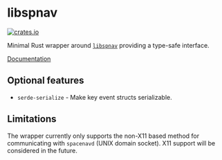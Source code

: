 
# libspnav

[![crates.io](https://img.shields.io/crates/v/libspnav.svg)](https://crates.io/crates/libspnav)

Minimal Rust wrapper around [`libspnav`](https://github.com/FreeSpacenav/libspnav.git) providing a type-safe interface.

[Documentation](https://docs.rs/libspnav)

## Optional features

- `serde-serialize` - Make key event structs serializable.

## Limitations
The wrapper currently only supports the non-X11 based method for communicating with `spacenavd` (UNIX domain socket). X11
support will be considered in the future.
